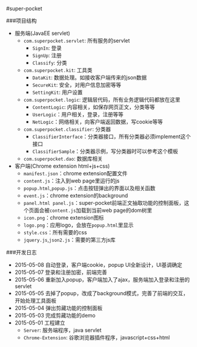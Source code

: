 #super-pocket

###项目结构
- 服务端(JavaEE servlet)
    - `com.superpocket.servlet`: 所有服务的servlet
        - `SignIn`: 登录
        - `SignUp`: 注册
        - `Classify`: 分类
    - `com.superpocket.kit`: 工具类
        - `DataKit`: 数据处理。如接收客户端传来的json数据
        - `SecureKit`: 安全，对用户信息加密等等
        - `SettingKit`: 用户设置
    - `com.superpocket.logic`: 逻辑层代码，所有业务逻辑代码都放在这里
        - `ContentLogic`: 内容相关，如保存网页正文，分类等等
        - `UserLogic`：用户相关，登录，注册等等
        - `NetLogic`：网络相关，向客户端返回数据，写cookie等等
    - `com.superpocket.classifier`: 分类器
        - `ClassifierInterface`：分类器接口，所有分类器必须implement这个接口
        - `ClassifierSample`：分类器示例，写分类器时可以参考这个模板
    - `com.superpocket.dao`: 数据库相关  
- 客户端(Chrome extension html+js+css)
	- `manifest.json`：chrome extension配置文件
	- `content.js`：注入到web page里运行的js
	- `popup.html`,`popup.js`：点击按钮弹出的界面以及相关函数
	- `event.js`：chrome extension的background
	- `panel.html panel.js`：super-pocket前端正文抽取功能的控制面板，这个页面会被`content.js`加载到当前web page的dom树里
	- `icon.png`：chrome extension图标
	- `logo.png`：应用logo，会放在`popup.html`里显示
	- `style.css`：所有需要的css
	- `jquery.js`,`json2.js`：需要的第三方js库

###开发日志
- 2015-05-08 自动登录，客户端cookie，popup UI全新设计，UI基调确定  
- 2015-05-07 登录和注册加密，前端完善
- 2015-05-06 重新加入popup，客户端加入了ajax，服务端加入登录和注册的servlet
- 2015-05-05 去掉了popup，改成了background模式，完善了前端的交互，开始处理工具面板
- 2015-05-04 弹出剪藏功能的控制面板
- 2015-05-03 完成剪藏功能的demo
- 2015-05-01 工程建立
  - `Server`: 服务端程序，java servlet
  - `Chrome-Extension`: 谷歌浏览器插件程序，javascript+css+html
